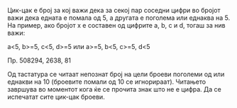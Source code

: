 Цик-цак е број за кој важи дека за секој пар соседни цифри во бројот важи дека едната е помала од 5, а другата е поголема или еднаква на 5. На пример, ако бројот x е составен од цифрите a, b, c и d, тогаш за нив важи:

a<5, b>=5, c<5, d>=5 или a>=5, b<5, c>=5, d<5

Пр.  508294, 2638, 81

Од тастатура се читаат непознат број на цели броеви поголеми од или еднакви на 10 (броевите помали од 10 се игнорираат). Читањето завршува во моментот кога ќе се прочита знак што не е цифра. Да се испечатат сите цик-цак броеви.
